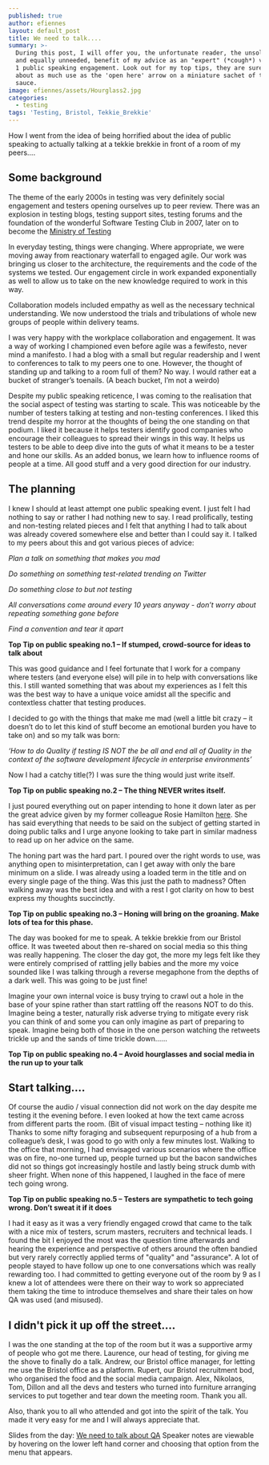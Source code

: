 ```yaml
---
published: true
author: efiennes
layout: default_post
title: We need to talk....
summary: >-
  During this post, I will offer you, the unfortunate reader, the unsolicited
  and equally unneeded, benefit of my advice as an "expert" (*cough*) veteran of
  1 public speaking engagement. Look out for my top tips, they are sure to be
  about as much use as the 'open here' arrow on a miniature sachet of tomato
  sauce.
image: efiennes/assets/Hourglass2.jpg
categories:
  - testing
tags: 'Testing, Bristol, Tekkie_Brekkie'
---
```

How I went from the idea of being horrified about the idea of public speaking to actually talking at a tekkie brekkie in front of a room of my peers....

## Some background
The theme of the early 2000s in testing was very definitely social engagement and testers opening ourselves up to peer review. There was an explosion in testing blogs, testing support sites, testing forums and the foundation of the wonderful Software Testing Club in 2007, later on to become the [Ministry of Testing](https://www.ministryoftesting.com/about-us)

In everyday testing, things were changing. Where appropriate, we were moving away from reactionary waterfall to engaged agile. Our work was bringing us closer to the architecture, the requirements and the code of the systems we tested. Our engagement circle in work expanded exponentially as well to allow us to take on the new knowledge required to work in this way. 

Collaboration models included empathy as well as the necessary technical understanding. We now understood the trials and tribulations of whole new groups of people within delivery teams.

I was very happy with the workplace collaboration and engagement. It was a way of working I championed even before agile was a fewifesto, never mind a manifesto. I had a blog with a small but regular readership and I went to conferences to talk to my peers one to one. However, the thought of standing up and talking to a room full of them? No way. I would rather eat a bucket of stranger’s toenails. (A beach bucket, I’m not a weirdo)

Despite my public speaking reticence, I was coming to the realisation that the social aspect of testing was starting to scale. This was noticeable by the number of testers talking at testing and non-testing conferences. I liked this trend despite my horror at the thoughts of being the one standing on that podium. I liked it because it helps testers identify good companies who encourage their colleagues to spread their wings in this way. It helps us testers to be able to deep dive into the guts of what it means to be a tester and hone our skills. As an added bonus, we learn how to influence rooms of people at a time. All good stuff and a very good direction for our industry.

## The planning
I knew I should at least attempt one public speaking event. I just felt I had nothing to say or rather I had nothing new to say. I read prolifically, testing and non-testing related pieces and I felt that anything I had to talk about was already covered somewhere else and better than I could say it. I talked to my peers about this and got various pieces of advice:

_Plan a talk on something that makes you mad_

_Do something on something test-related trending on Twitter_

_Do something close to but not testing_

_All conversations come around every 10 years anyway - don’t worry about repeating something gone before_

_Find a convention and tear it apart_

**Top Tip on public speaking no.1 – If stumped, crowd-source for ideas to talk about**

This was good guidance and I feel fortunate that I work for a company where testers (and everyone else) will pile in to help with conversations like this. I still wanted something that was about my experiences as I felt this was the best way to have a unique voice amidst all the specific and contextless chatter that testing produces.

I decided to go with the things that make me mad (well a little bit crazy – it doesn’t do to let this kind of stuff become an emotional burden you have to take on) and so my talk was born:

_‘How to do Quality if testing IS NOT the be all and end all of Quality in the context of the software development lifecycle in enterprise environments’_

Now I had a catchy title(?) I was sure the thing would just write itself.

**Top Tip on public speaking no.2 – The thing NEVER writes itself.**

I just poured everything out on paper intending to hone it down later as per the great advice given by my former colleague Rosie Hamilton [here](https://blog.scottlogic.com/2016/09/27/learning-to-talk.html). She has said everything that needs to be said on the subject of getting started in doing public talks and I urge anyone looking to take part in similar madness to read up on her advice on the same.

The honing part was the hard part. I poured over the right words to use, was anything open to misinterpretation, can I get away with only the bare minimum on a slide. I was already using a loaded term in the title and on every single page of the thing. Was this just the path to madness? Often walking away was the best idea and with a rest I got clarity on how to best express my thoughts succinctly.

**Top Tip on public speaking no.3 – Honing will bring on the groaning. Make lots of tea for this phase.**

The day was booked for me to speak. A tekkie brekkie from our Bristol office. It was tweeted about then re-shared on social media so this thing was really happening. The closer the day got, the more my legs felt like they were entirely comprised of rattling jelly babies and the more my voice sounded like I was talking through a reverse megaphone from the depths of a dark well. This was going to be just fine!

Imagine your own internal voice is busy trying to crawl out a hole in the base of your spine rather than start rattling off the reasons NOT to do this. Imagine being a tester, naturally risk adverse trying to mitigate every risk you can think of and some you can only imagine as part of preparing to speak. Imagine being both of those in the one person watching the retweets trickle up and the sands of time trickle down……

**Top Tip on public speaking no.4 – Avoid hourglasses and social media in the run up to your talk**

## Start talking....
Of course the audio / visual connection did not work on the day despite me testing it the evening before. I even looked at how the text came across from different parts the room. (Bit of visual impact testing – nothing like it) Thanks to some nifty foraging and subsequent repurposing of a hub from a colleague’s desk, I was good to go with only a few minutes lost. Walking to the office that morning, I had envisaged various scenarios where the office was on fire, no-one turned up, people turned up but the bacon sandwiches did not so things got increasingly hostile and lastly being struck dumb with sheer fright. When none of this happened, I laughed in the face of mere tech going wrong. 

**Top Tip on public speaking no.5 – Testers are sympathetic to tech going wrong. Don’t sweat it if it does**

I had it easy as it was a very friendly engaged crowd that came to the talk with a nice mix of testers, scrum masters, recruiters and technical leads. I found the bit I enjoyed the most was the question time afterwards and hearing the experience and perspective of others around the often bandied but very rarely correctly applied terms of "quality" and "assurance". A lot of people stayed to have follow up one to one conversations which was really rewarding too. I had committed to getting everyone out of the room by 9 as I knew a lot of attendees were there on their way to work so appreciated them taking the time to introduce themselves and share their tales on how QA was used (and misused).

## I didn't pick it up off the street....
I was the one standing at the top of the room but it was a supportive army of people who got me there. Laurence, our head of testing, for giving me the shove to finally do a talk. Andrew, our Bristol office manager, for letting me use the Bristol office as a platform. Rupert, our Bristol recruitment bod, who organised the food and the social media campaign. Alex, Nikolaos, Tom, Dillon and all the devs and testers who turned into furniture arranging services to put together and tear down the meeting room. Thank you all.

Also, thank you to all who attended and got into the spirit of the talk. You made it very easy for me and I will always appreciate that.

Slides from the day: [We need to talk about QA](https://docs.google.com/presentation/d/e/2PACX-1vTvlNjIIpA2Z-XKZpXIyDvRJgZnZN_t76hXhVBRSq8P2vm20pOo_wOWJOrPfRGMXLnaS9KAxJdY3duZ/pub?start=false&loop=false&delayms=10000)
Speaker notes are viewable by hovering on the lower left hand corner and choosing that option from the menu that appears.
